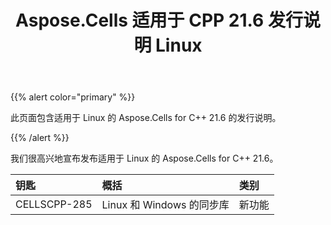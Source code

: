 ﻿---
title: Aspose.Cells 适用于 CPP 21.6 发行说明 Linux
type: docs
weight: 10
url: /zh/cpp/aspose-cells-for-cpp-21-6-release-notes-linux/
---
{{% alert color="primary" %}} 

此页面包含适用于 Linux 的 Aspose.Cells for C++ 21.6 的发行说明。

{{% /alert %}} 

我们很高兴地宣布发布适用于 Linux 的 Aspose.Cells for C++ 21.6。

|**钥匙**|**概括**|**类别**|
|:- |:- |:- |
|CELLSCPP-285|Linux 和 Windows 的同步库|新功能|
